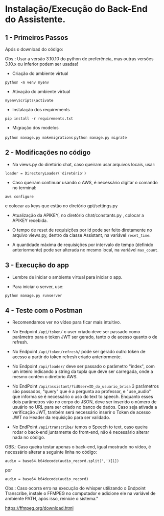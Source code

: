 # Instalação/Execução do Back-End do Assistente.

## 1 - Primeiros Passos

Após o download  do código:

Obs.: Usar a versão 3.10.10 do python de preferência, mas outras versões 3.10.x ou inferior podem ser usadas!

- Criação do ambiente virtual

``` python -m venv myenv ```

- Ativação do ambiente virtual

``` myenv\Scripts\activate ```

- Instalação dos requirements

``` pip install -r requirements.txt ```

- Migração dos modelos

``` python manage.py makemigrations ```
``` python manage.py migrate ```

## 2 - Modificações no código

- Na views.py do diretório chat, caso queiram usar arquivos locais, usar:

``` loader = DirectoryLoader('diretório') ```

- Caso queiram continuar usando o AWS, é necessário digitar o comando no terminal:

``` aws configure ```

e colocar as keys que estão no diretório gpt/settings.py

- Atualização da APIKEY, no diretório chat/constants.py , colocar a APIKEY recebida.

- O tempo de reset de requisições por id pode ser feito diretamente no arquivo views.py, dentro da classe Assistant, na variável ```reset_time```.

- A quantidade máxima de requisições por intervalo de tempo (definido anteriormente) pode ser alterada no mesmo local, na variável ```max_count```.

## 3 - Execução do app

- Lembre de iniciar o ambiente virtual para iniciar o app.

- Para iniciar o server, use:

``` python manage.py runserver ```

## 4 - Teste com o Postman

- Recomendamos ver no vídeo para ficar mais intuitivo.

- No Endpoint ```/api/token/``` o user criado deve ser passado como parâmetro para o token JWT ser gerado, tanto o de acesso quanto o de refresh.

- No Endpoint ```/api/token/refresh/``` pode ser gerado outro token de acesso a partir do token refresh criado anteriormente.

- No Endpoint ```/api/loader/``` deve ser passado o parâmetro "index", com um inteiro indicando a string da tupla que deve ser carregada, onde a mesmo contém o diretório AWS.

- No EndPoint ```/api/assistant/?idUser=ID_do_usuario_brisa``` 3 parâmetros são passados, "query" que é a pergunta ao professor, e "use_audio" que informa se é necessário o uso do text to speech. Enquanto esses dois parâmetros vão no corpo do JSON, deve ser inserido o número de usuário no URL para ser criado no banco de dados. Caso seja ativada a verificação JWT, também será necessário inserir o Token de acesso JWT no Header da requisição para ser validado.

- No EndPoint ```/api/transcribe/``` temos o Speech to text, caso queira rodar o back-end juntamente do front-end, não é necessário alterar nada no código.

OBS.: Caso queira testar apenas o back-end, igual mostrado no vídeo, é necessário alterar a seguinte linha no código:

``` audio = base64.b64decode(audio_record.split(',')[1]) ```

por

``` audio = base64.b64decode(audio_record) ```

Obs.: Caso ocorra erro na execução do whisper utilizando o Endpoint Transcribe, instale o FFMPEG no computador e adicione ele na variável de ambiente PATH, após isso, reinicie o sistema."

https://ffmpeg.org/download.html 
